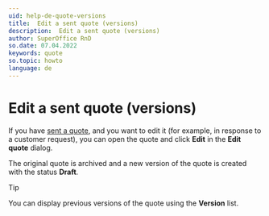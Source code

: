 ```yaml
---
uid: help-de-quote-versions
title:  Edit a sent quote (versions)
description:  Edit a sent quote (versions)
author: SuperOffice RnD
so.date: 07.04.2022
keywords: quote
so.topic: howto
language: de
---
```


# Edit a sent quote (versions)

If you have [sent a quote][1], and you want to edit it (for example, in response to a customer request), you can open the quote and click **Edit** in the **Edit quote** dialog.

The original quote is archived and a new version of the quote is created with the status **Draft**.

> [!TIP]
> You can display previous versions of the quote using the **Version** list.

<!-- Referenced links -->
[1]: send.md

<!-- Referenced images -->
